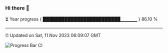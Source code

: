 ### Hi there 👋

⏳ Year progress { █████████████████████████▁▁▁▁▁ } 86.10 %

---

⏰ Updated on Sat, 11 Nov 2023 06:09:07 GMT

![Progress Bar CI](https://github.com/Shyam-Makwana/GitHub-Actions-Demo/workflows/Progress%20Bar%20CI/badge.svg)
